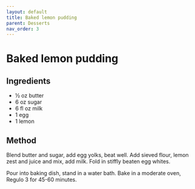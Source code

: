 ```yaml
---
layout: default
title: Baked lemon pudding
parent: Desserts
nav_order: 3
---
```


# Baked lemon pudding

## Ingredients

* ½ oz butter
* 6 oz sugar
* 6 fl oz milk
* 1 egg
* 1 lemon

## Method

Blend butter and sugar, add egg yolks, beat well.
Add sieved flour, lemon zest and juice and mix, 
add milk. Fold in stiffly beaten egg whites.

Pour into baking dish, stand in a water bath. 
Bake in a moderate oven, Regulo 3 for 45-60 minutes.
